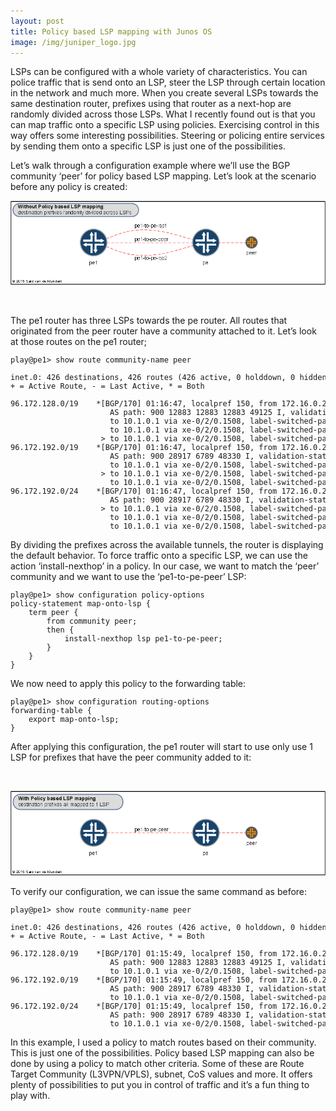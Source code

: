 ```yaml
---
layout: post
title: Policy based LSP mapping with Junos OS
image: /img/juniper_logo.jpg
---
```


<p>                
LSPs can be configured with a whole variety of characteristics.  You can police traffic that is send onto an LSP, steer the LSP through certain location in the network and much more. When you create several LSPs towards the same destination router, prefixes using that router as a next-hop are randomly divided across those LSPs. What I recently found out is that you can map traffic onto a specific LSP using policies. Exercising control in this way offers some interesting possibilities. Steering or policing entire services by sending them onto a specific LSP is just one of the possibilities.  
</p>                
				<p>
Let’s walk through a configuration example where we’ll use the BGP community ‘peer’ for policy based LSP mapping. 
Let’s look at the scenario before any policy is created:
				</p>


![ LSP mapping ](/img/juniper-lsp-mapping-scenario.png "LSP mapping") 

<br>  

<p>
The pe1 router has three LSPs towards the pe router. 
All routes that originated from the peer router have a community attached to it. Let’s look at those routes on the pe1 router;
</p>


             
<pre style="font-size:12px">play@pe1> show route community-name peer

inet.0: 426 destinations, 426 routes (426 active, 0 holddown, 0 hidden)
+ = Active Route, - = Last Active, * = Both

96.172.128.0/19    *[BGP/170] 01:16:47, localpref 150, from 172.16.0.2
                      AS path: 900 12883 12883 12883 49125 I, validation-state: unverified
                      to 10.1.0.1 via xe-0/2/0.1508, label-switched-path pe1-to-pe-lsp1
                      to 10.1.0.1 via xe-0/2/0.1508, label-switched-path pe1-to-pe-lsp2
                    > to 10.1.0.1 via xe-0/2/0.1508, label-switched-path <font color=red>pe1-to-pe-peer</font>
96.172.192.0/19    *[BGP/170] 01:16:47, localpref 150, from 172.16.0.2
                      AS path: 900 28917 6789 48330 I, validation-state: unverified
                      to 10.1.0.1 via xe-0/2/0.1508, label-switched-path pe1-to-pe-lsp1
                    > to 10.1.0.1 via xe-0/2/0.1508, label-switched-path <font color=red>pe1-to-pe-lsp2</font>
                      to 10.1.0.1 via xe-0/2/0.1508, label-switched-path pe1-to-pe-peer
96.172.192.0/24    *[BGP/170] 01:16:47, localpref 150, from 172.16.0.2
                      AS path: 900 28917 6789 48330 I, validation-state: unverified
                    > to 10.1.0.1 via xe-0/2/0.1508, label-switched-path <font color=red>pe1-to-pe-lsp1</font>
                      to 10.1.0.1 via xe-0/2/0.1508, label-switched-path pe1-to-pe-lsp2
                      to 10.1.0.1 via xe-0/2/0.1508, label-switched-path pe1-to-pe-peer</pre>
                    
<p>
By dividing the prefixes across the available tunnels, the router is displaying the default behavior. To force traffic onto a specific LSP, we can use the action ‘install-nexthop’ in a policy. In our case, we want to match the ‘peer’ community and we want to use the ‘pe1-to-pe-peer’ LSP:
</p>

<pre style="font-size:12px">play@pe1> show configuration policy-options
policy-statement map-onto-lsp {
	term peer {
		from community peer;
		then {
			install-nexthop lsp pe1-to-pe-peer;
		}
	}
}</pre>
<p>
We now need to apply this policy to the forwarding table:
</p>

<pre style="font-size:12px">play@pe1> show configuration routing-options
forwarding-table {
    export map-onto-lsp;
}</pre>

<p>
After applying this configuration, the pe1 router will start to use only use 1 LSP for prefixes that have the peer community added to it:
</p>
<br>

![ LSP mapping ](/img/juniper-lsp-mapping-scenario-1.png "LSP mapping") 

<p>
To verify our configuration, we can issue the same command as before:
</p>

<pre style="font-size:12px">play@pe1> show route community-name peer

inet.0: 426 destinations, 426 routes (426 active, 0 holddown, 0 hidden)
+ = Active Route, - = Last Active, * = Both

96.172.128.0/19    *[BGP/170] 01:15:49, localpref 150, from 172.16.0.2
                      AS path: 900 12883 12883 12883 49125 I, validation-state: unverified
                      to 10.1.0.1 via xe-0/2/0.1508, label-switched-path <font color=red>pe1-to-pe-peer</font>
96.172.192.0/19    *[BGP/170] 01:15:49, localpref 150, from 172.16.0.2
                      AS path: 900 28917 6789 48330 I, validation-state: unverified
                      to 10.1.0.1 via xe-0/2/0.1508, label-switched-path <font color=red>pe1-to-pe-peer</font>
96.172.192.0/24    *[BGP/170] 01:15:49, localpref 150, from 172.16.0.2
                      AS path: 900 28917 6789 48330 I, validation-state: unverified
                      to 10.1.0.1 via xe-0/2/0.1508, label-switched-path <font color=red>pe1-to-pe-peer</font></pre>

<p>
In this example, I used a policy to match routes based on their community. This is just one of the possibilities. Policy based LSP mapping can also be done by using a policy to match other criteria. Some of these are Route Target Community (L3VPN/VPLS), subnet, CoS values and more. It offers plenty of possibilities to put you in control of traffic and it’s a fun thing to play with.
</p>                
  

